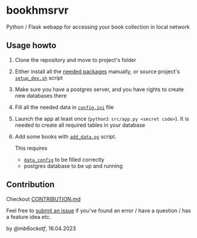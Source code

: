 # bookhmsrvr
Python / Flask webapp for accessing your book collection in local network

## Usage howto
1. Clone the repository and move to project's folder
2. Either install all the [needed packages](requirements.txt) manually, or
   source project's [`setup_dev.sh`](setup_dev.sh) script
3. Make sure you have a postgres server, and you have rights to create new
   databases there
4. Fill all the needed data in [`config.ini`](config.ini) file
4. Launch the app at least once (`python3 src/app.py <secret code>`).
   It is needed to create all required tables in your database
4. Add some books with [`add_data.py`](src/add_data.py) script.

   This requires
   - [`data_config`](data_config.ini) to be filled correctly
   - postgres database to be up and running

## Contribution
Checkout [CONTRIBUTION.md](./CONTRIBUTION.md)

Feel free to
[submit an issue](https://github.com/mb6ockatf/bookhmsrvr/issues/new)
if you've found an error / have a question / has a feature idea etc.

by *@mb6ockatf*, 16.04.2023
